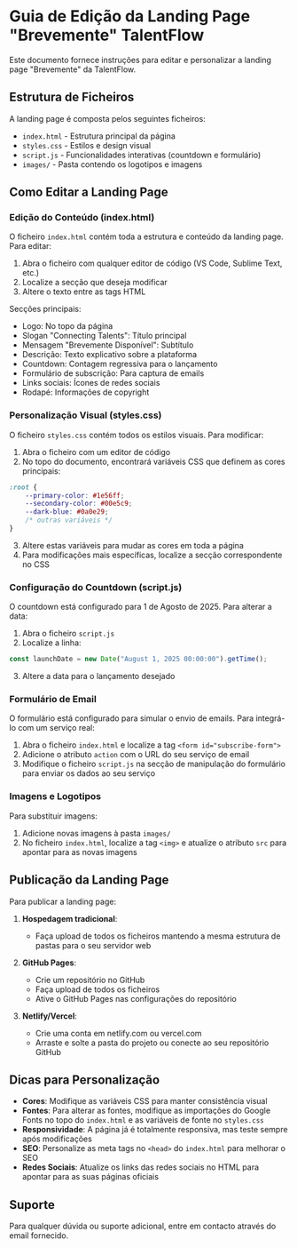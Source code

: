 # Guia de Edição da Landing Page "Brevemente" TalentFlow

Este documento fornece instruções para editar e personalizar a landing page "Brevemente" da TalentFlow.

## Estrutura de Ficheiros

A landing page é composta pelos seguintes ficheiros:

- `index.html` - Estrutura principal da página
- `styles.css` - Estilos e design visual
- `script.js` - Funcionalidades interativas (countdown e formulário)
- `images/` - Pasta contendo os logotipos e imagens

## Como Editar a Landing Page

### Edição do Conteúdo (index.html)

O ficheiro `index.html` contém toda a estrutura e conteúdo da landing page. Para editar:

1. Abra o ficheiro com qualquer editor de código (VS Code, Sublime Text, etc.)
2. Localize a secção que deseja modificar
3. Altere o texto entre as tags HTML

Secções principais:
- Logo: No topo da página
- Slogan "Connecting Talents": Título principal
- Mensagem "Brevemente Disponível": Subtítulo
- Descrição: Texto explicativo sobre a plataforma
- Countdown: Contagem regressiva para o lançamento
- Formulário de subscrição: Para captura de emails
- Links sociais: Ícones de redes sociais
- Rodapé: Informações de copyright

### Personalização Visual (styles.css)

O ficheiro `styles.css` contém todos os estilos visuais. Para modificar:

1. Abra o ficheiro com um editor de código
2. No topo do documento, encontrará variáveis CSS que definem as cores principais:

```css
:root {
    --primary-color: #1e56ff;
    --secondary-color: #00e5c9;
    --dark-blue: #0a0e29;
    /* outras variáveis */
}
```

3. Altere estas variáveis para mudar as cores em toda a página
4. Para modificações mais específicas, localize a secção correspondente no CSS

### Configuração do Countdown (script.js)

O countdown está configurado para 1 de Agosto de 2025. Para alterar a data:

1. Abra o ficheiro `script.js`
2. Localize a linha:
```javascript
const launchDate = new Date("August 1, 2025 00:00:00").getTime();
```
3. Altere a data para o lançamento desejado

### Formulário de Email

O formulário está configurado para simular o envio de emails. Para integrá-lo com um serviço real:

1. Abra o ficheiro `index.html` e localize a tag `<form id="subscribe-form">`
2. Adicione o atributo `action` com o URL do seu serviço de email
3. Modifique o ficheiro `script.js` na secção de manipulação do formulário para enviar os dados ao seu serviço

### Imagens e Logotipos

Para substituir imagens:
1. Adicione novas imagens à pasta `images/`
2. No ficheiro `index.html`, localize a tag `<img>` e atualize o atributo `src` para apontar para as novas imagens

## Publicação da Landing Page

Para publicar a landing page:

1. **Hospedagem tradicional**:
   - Faça upload de todos os ficheiros mantendo a mesma estrutura de pastas para o seu servidor web

2. **GitHub Pages**:
   - Crie um repositório no GitHub
   - Faça upload de todos os ficheiros
   - Ative o GitHub Pages nas configurações do repositório

3. **Netlify/Vercel**:
   - Crie uma conta em netlify.com ou vercel.com
   - Arraste e solte a pasta do projeto ou conecte ao seu repositório GitHub

## Dicas para Personalização

- **Cores**: Modifique as variáveis CSS para manter consistência visual
- **Fontes**: Para alterar as fontes, modifique as importações do Google Fonts no topo do `index.html` e as variáveis de fonte no `styles.css`
- **Responsividade**: A página já é totalmente responsiva, mas teste sempre após modificações
- **SEO**: Personalize as meta tags no `<head>` do `index.html` para melhorar o SEO
- **Redes Sociais**: Atualize os links das redes sociais no HTML para apontar para as suas páginas oficiais

## Suporte

Para qualquer dúvida ou suporte adicional, entre em contacto através do email fornecido.
